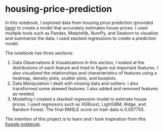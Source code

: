 # housing-price-prediction
In this notebook, I explored data from housing price prediction (provided [here](https://www.kaggle.com/datasets/harishkumardatalab/housing-price-prediction)) to create a model that accurately estimates house prices. 
I used multiple tools such as Pandas, Matplotlib, NumPy, and Seaborn to visualize and summarize the data. I used stacked regressions to create a prediction model. 

The notebook has three sections: 
1) Data Observations & Visualizations
In this section, I looked at the distributions of each feature and tried to figure out important features. I also visualized the relationships and characteristics of features using a heatmap, density plots, scatter plots, and boxplots.
2) Data Manipulation
I dealt with missing data and outliers. I also transformed some skewed features. I also added and removed features as needed. 
3) Modelling
I created a stacked regression model to estimate house prices. I used regressors such as XGBoost, LightGBM, Ridge, and Random Forest. The final RMSLE score on train data is 0.007755.

The intention of this project is to learn and I took inspiration from this [Kaggle notebook](https://www.kaggle.com/datasets/harishkumardatalab/housing-price-prediction).
